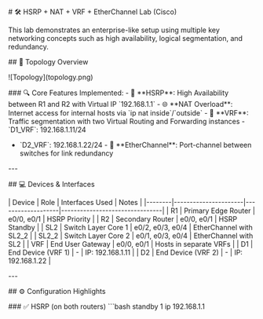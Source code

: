 \# 🛠️ HSRP + NAT + VRF + EtherChannel Lab (Cisco)

This lab demonstrates an enterprise-like setup using multiple key
networking concepts such as high availability, logical segmentation, and
redundancy.

\## 📡 Topology Overview

!\[Topology\](topology.png)

\### 🔍 Core Features Implemented: - 🔄 \*\*HSRP\*\*: High Availability
between R1 and R2 with Virtual IP \`192.168.1.1\` - 🌐 \*\*NAT
Overload\*\*: Internet access for internal hosts via \`ip nat
inside\`/\`outside\` - 🧩 \*\*VRF\*\*: Traffic segmentation with two
Virtual Routing and Forwarding instances  - \`D1_VRF\`: 192.168.1.11/24
 - \`D2_VRF\`: 192.168.1.22/24 - 🔗 \*\*EtherChannel\*\*: Port-channel
between switches for link redundancy

\-\--

\## 💻 Devices & Interfaces

\| Device \| Role \| Interfaces Used \| Notes \|
\|\-\-\-\-\-\-\--\|\-\-\-\-\-\-\-\-\-\-\-\-\-\-\-\-\-\-\-\-\--\|\-\-\-\-\-\-\-\-\-\-\-\-\-\-\-\-\-\--\|\-\-\-\-\-\-\-\-\-\-\-\-\-\-\-\-\-\-\-\-\-\-\-\-\-\-\-\-\-\-\--\|
\| R1 \| Primary Edge Router \| e0/0, e0/1 \| HSRP Priority \| \| R2 \|
Secondary Router \| e0/0, e0/1 \| HSRP Standby \| \| SL2 \| Switch Layer
Core 1 \| e0/2, e0/3, e0/4 \| EtherChannel with SL2_2 \| \| SL2_2 \|
Switch Layer Core 2 \| e0/1, e0/3, e0/4 \| EtherChannel with SL2 \| \|
VRF \| End User Gateway \| e0/0, e0/1 \| Hosts in separate VRFs \| \| D1
\| End Device (VRF 1) \| - \| IP: 192.168.1.11 \| \| D2 \| End Device
(VRF 2) \| - \| IP: 192.168.1.22 \|

\-\--

\## ⚙️ Configuration Highlights

\### ✅ HSRP (on both routers) \`\`\`bash standby 1 ip 192.168.1.1
